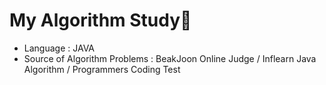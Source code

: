 # My Algorithm Study🧐

- Language : JAVA
- Source of Algorithm Problems : BeakJoon Online Judge / Inflearn Java Algorithm / Programmers Coding Test
